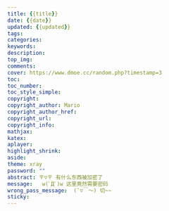 ```yaml
---
title: {{title}}
date: {{date}}
updated: {{updated}}
tags:
categories:
keywords:
description:
top_img:
comments:
cover: https://www.dmoe.cc/random.php?timestamp=3
toc:
toc_number:
toc_style_simple:
copyright:
copyright_author: Mario
copyright_author_href:
copyright_url:
copyright_info:
mathjax:
katex:
aplayer:
highlight_shrink:
aside:
theme: xray
password: ""
abstract: 〒▽〒 有什么东西被加密了
message:   w(ﾟДﾟ)w 这里竟然需要密码
wrong_pass_message:  (ˉ▽￣～) 切~~
sticky:
---
```


